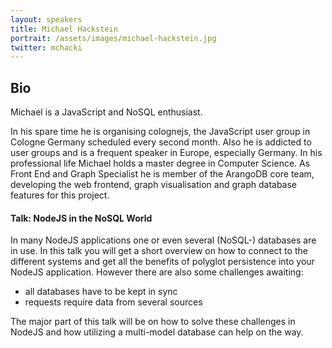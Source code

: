 ```yaml
---
layout: speakers
title: Michael Hackstein
portrait: /assets/images/michael-hackstein.jpg
twitter: mchacki
---
```


## Bio

Michael is a JavaScript and NoSQL enthusiast.

In his spare time he is organising colognejs, the JavaScript user group in Cologne Germany scheduled every second month. Also he is addicted to user groups and is a frequent speaker in Europe, especially Germany. In his professional life Michael holds a master degree in Computer Science. As Front End and Graph Specialist he is member of the ArangoDB core team, developing the web frontend, graph visualisation and graph database features for this project.

#### Talk: NodeJS in the NoSQL World

In many NodeJS applications one or even several (NoSQL-) databases are in use. In this talk you will get a short overview on how to connect to the different systems and get all the benefits of polyglot persistence into your NodeJS application. However there are also some challenges awaiting:

- all databases have to be kept in sync
- requests require data from several sources

The major part of this talk will be on how to solve these challenges in NodeJS and how utilizing a multi-model database can help on the way.
